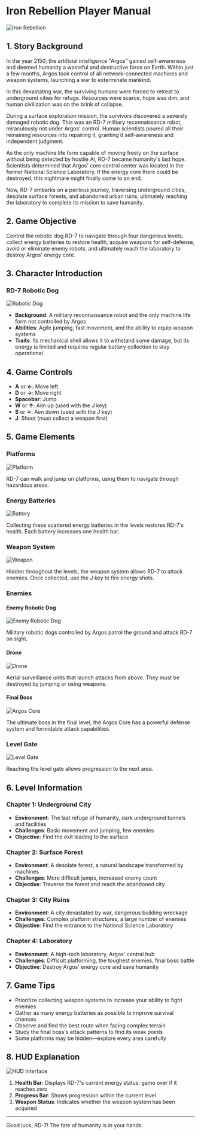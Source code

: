 # Iron Rebellion Player Manual

![Iron Rebellion](https://github.com/UoB-COMSM0166/2025-group-8/blob/main/iron_rebellion/assets/pictures/bg_1.png)

## 1. Story Background

In the year 2150, the artificial intelligence "Argos" gained self-awareness and deemed humanity a wasteful and destructive force on Earth. Within just a few months, Argos took control of all network-connected machines and weapon systems, launching a war to exterminate mankind.

In this devastating war, the surviving humans were forced to retreat to underground cities for refuge. Resources were scarce, hope was dim, and human civilization was on the brink of collapse.

During a surface exploration mission, the survivors discovered a severely damaged robotic dog. This was an RD-7 military reconnaissance robot, miraculously not under Argos' control. Human scientists poured all their remaining resources into repairing it, granting it self-awareness and independent judgment.

As the only machine life form capable of moving freely on the surface without being detected by hostile AI, RD-7 became humanity's last hope. Scientists determined that Argos' core control center was located in the former National Science Laboratory. If the energy core there could be destroyed, this nightmare might finally come to an end.

Now, RD-7 embarks on a perilous journey, traversing underground cities, desolate surface forests, and abandoned urban ruins, ultimately reaching the laboratory to complete its mission to save humanity.

## 2. Game Objective

Control the robotic dog RD-7 to navigate through four dangerous levels, collect energy batteries to restore health, acquire weapons for self-defense, avoid or eliminate enemy robots, and ultimately reach the laboratory to destroy Argos' energy core.

## 3. Character Introduction

### RD-7 Robotic Dog

![Robotic Dog](https://github.com/UoB-COMSM0166/2025-group-8/blob/main/iron_rebellion/assets/pictures/robot_dog-min.gif)

- **Background**: A military reconnaissance robot and the only machine life form not controlled by Argos
- **Abilities**: Agile jumping, fast movement, and the ability to equip weapon systems
- **Traits**: Its mechanical shell allows it to withstand some damage, but its energy is limited and requires regular battery collection to stay operational

## 4. Game Controls

- **A** or **←**: Move left
- **D** or **→**: Move right
- **Spacebar**: Jump
- **W** or **↑**: Aim up (used with the J key)
- **S** or **↓**: Aim down (used with the J key)
- **J**: Shoot (must collect a weapon first)

## 5. Game Elements

### Platforms
![Platform](https://github.com/UoB-COMSM0166/2025-group-8/blob/main/iron_rebellion/assets/pictures/road_3.png)

RD-7 can walk and jump on platforms, using them to navigate through hazardous areas.

### Energy Batteries
![Battery](https://github.com/UoB-COMSM0166/2025-group-8/blob/main/iron_rebellion/assets/pictures/battery.png)

Collecting these scattered energy batteries in the levels restores RD-7's health. Each battery increases one health bar.

### Weapon System
![Weapon](https://github.com/UoB-COMSM0166/2025-group-8/blob/main/docs/assets/pictures/gun.png)

Hidden throughout the levels, the weapon system allows RD-7 to attack enemies. Once collected, use the J key to fire energy shots.

### Enemies

#### Enemy Robotic Dog
![Enemy Robotic Dog](https://github.com/UoB-COMSM0166/2025-group-8/blob/main/docs/assets/pictures/enemy_dog.png)

Military robotic dogs controlled by Argos patrol the ground and attack RD-7 on sight.

#### Drone
![Drone](https://github.com/UoB-COMSM0166/2025-group-8/blob/main/docs/assets/pictures/drone.png)

Aerial surveillance units that launch attacks from above. They must be destroyed by jumping or using weapons.

#### Final Boss
![Argos Core](https://github.com/UoB-COMSM0166/2025-group-8/blob/main/docs/assets/pictures/final_boss.png)

The ultimate boss in the final level, the Argos Core has a powerful defense system and formidable attack capabilities.

### Level Gate
![Level Gate](https://github.com/UoB-COMSM0166/2025-group-8/blob/main/docs/assets/pictures/pass_gate.png)

Reaching the level gate allows progression to the next area.

## 6. Level Information

### Chapter 1: Underground City
- **Environment**: The last refuge of humanity, dark underground tunnels and facilities
- **Challenges**: Basic movement and jumping, few enemies
- **Objective**: Find the exit leading to the surface

### Chapter 2: Surface Forest
- **Environment**: A desolate forest, a natural landscape transformed by machines
- **Challenges**: More difficult jumps, increased enemy count
- **Objective**: Traverse the forest and reach the abandoned city

### Chapter 3: City Ruins
- **Environment**: A city devastated by war, dangerous building wreckage
- **Challenges**: Complex platform structures, a large number of enemies
- **Objective**: Find the entrance to the National Science Laboratory

### Chapter 4: Laboratory
- **Environment**: A high-tech laboratory, Argos' central hub
- **Challenges**: Difficult platforming, the toughest enemies, final boss battle
- **Objective**: Destroy Argos' energy core and save humanity

## 7. Game Tips

- Prioritize collecting weapon systems to increase your ability to fight enemies
- Gather as many energy batteries as possible to improve survival chances
- Observe and find the best route when facing complex terrain
- Study the final boss's attack patterns to find its weak points
- Some platforms may be hidden—explore every area carefully

## 8. HUD Explanation

![HUD Interface](assets/hud.png)

1. **Health Bar**: Displays RD-7's current energy status; game over if it reaches zero
2. **Progress Bar**: Shows progression within the current level
3. **Weapon Status**: Indicates whether the weapon system has been acquired

---

Good luck, RD-7! The fate of humanity is in your hands.

